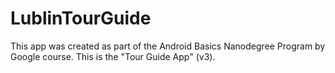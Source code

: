 # LublinTourGuide

This app was created as part of the Android Basics Nanodegree Program by Google course. This is the "Tour Guide App" (v3).
